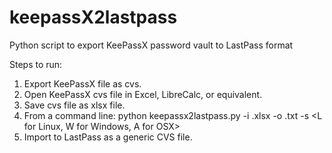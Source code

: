 # keepassX2lastpass
Python script to export KeePassX password vault to LastPass format 

Steps to run:

1. Export KeePassX file as cvs.
2. Open KeePassX cvs file in Excel, LibreCalc, or equivalent.
3. Save cvs file as xlsx file.
4. From a command line: python<version> keepassx2lastpass.py -i <step3filename>.xlsx -o <outputfilename>.txt -s <L for Linux, W for Windows, A for OSX>
5. Import to LastPass as a generic CVS file.

